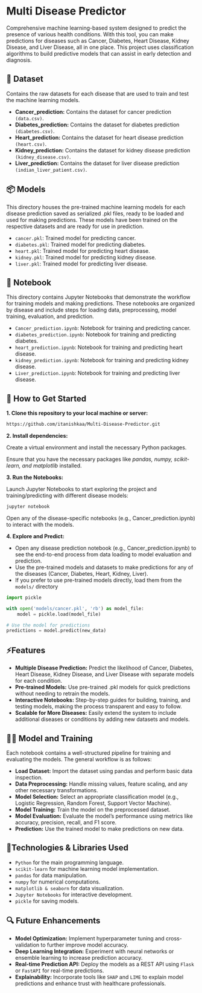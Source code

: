 # Multi Disease Predictor

Comprehensive machine learning-based system  designed to predict the presence of various health conditions. With this tool, you can make predictions for diseases such as Cancer, Diabetes, Heart Disease, Kidney Disease, and Liver Disease, all in one place. This project uses classification algorithms to build predictive models that can assist in early detection and diagnosis.

## 📁 Dataset
Contains the raw datasets for each disease that are used to train and test the machine learning models.

- **Cancer_prediction:** Contains the dataset for cancer prediction `(data.csv)`.
- **Diabetes_prediction:** Contains the dataset for diabetes prediction `(diabetes.csv)`.
- **Heart_prediction:** Contains the dataset for heart disease prediction `(heart.csv)`.
- **Kidney_prediction:** Contains the dataset for kidney disease prediction `(kidney_disease.csv)`.
- **Liver_prediction:** Contains the dataset for liver disease prediction `(indian_liver_patient.csv)`.

## 📦 Models
This directory houses the pre-trained machine learning models for each disease prediction saved as serialized .pkl files, ready to be loaded and used for making predictions. These models have been trained on the respective datasets and are ready for use in prediction.
- `cancer.pkl`: Trained model for predicting cancer.
- `diabetes.pkl`: Trained model for predicting diabetes.
- `heart.pkl`: Trained model for predicting heart disease.
- `kidney.pkl`: Trained model for predicting kidney disease.
- `liver.pkl`: Trained model for predicting liver disease.

## 📓 Notebook
This directory contains Jupyter Notebooks that demonstrate the workflow for training models and making predictions. These notebooks are organized by disease and include steps for loading data, preprocessing, model training, evaluation, and prediction.
- `Cancer_prediction.ipynb`: Notebook for training and predicting cancer.
- `diabetes_prediction.ipynb`: Notebook for training and predicting diabetes.
- `heart_prediction.ipynb`: Notebook for training and predicting heart disease.
- `kidney_prediction.ipynb`: Notebook for training and predicting kidney disease.
- `Liver_prediction.ipynb`: Notebook for training and predicting liver disease.

## 🚀 How to Get Started
**1. Clone this repository to your local machine or server:**

```bash
https://github.com/itanishkaa/Multi-Disease-Predictor.git
```
**2. Install dependencies:** 

Create a virtual environment and install the necessary Python packages.

Ensure that you have the necessary packages like *pandas, numpy, scikit-learn, and matplotlib* installed.

**3. Run the Notebooks:** 

Launch Jupyter Notebooks to start exploring the project and training/predicting with different disease models:

```bash
jupyter notebook
```
Open any of the disease-specific notebooks (e.g., Cancer_prediction.ipynb) to interact with the models.

**4. Explore and Predict:** 

- Open any disease prediction notebook (e.g., Cancer_prediction.ipynb) to see the end-to-end process from data loading to model evaluation and prediction. 
- Use the pre-trained models and datasets to make predictions for any of the diseases (Cancer, Diabetes, Heart, Kidney, Liver).
- If you prefer to use pre-trained models directly, load them from the `models/` directory
```python
import pickle

with open('models/cancer.pkl', 'rb') as model_file:
    model = pickle.load(model_file)

# Use the model for predictions
predictions = model.predict(new_data)
```

## ⚡Features
- **Multiple Disease Prediction:** Predict the likelihood of Cancer, Diabetes, Heart Disease, Kidney Disease, and Liver Disease with separate models for each condition.
- **Pre-trained Models:** Use pre-trained .pkl models for quick predictions without needing to retrain the models.
- **Interactive Notebooks:** Step-by-step guides for building, training, and testing models, making the process transparent and easy to follow.
- **Scalable for More Diseases:** Easily extend the system to include additional diseases or conditions by adding new datasets and models.

## 🧑‍💻 Model and Training
Each notebook contains a well-structured pipeline for training and evaluating the models. The general workflow is as follows:
- **Load Dataset:** Import the dataset using pandas and perform basic data inspection.
- **Data Preprocessing:** Handle missing values, feature scaling, and any other necessary transformations.
- **Model Selection:** Select an appropriate classification model (e.g., Logistic Regression, Random Forest, Support Vector Machine).
- **Model Training:** Train the model on the preprocessed dataset.
- **Model Evaluation:** Evaluate the model’s performance using metrics like accuracy, precision, recall, and F1 score.
- **Prediction:** Use the trained model to make predictions on new data.

## 🔧Technologies & Libraries Used
- `Python` for the main programming language.
- `scikit-learn` for machine learning model implementation.
- `pandas` for data manipulation.
- `numpy` for numerical computations.
- `matplotlib & seaborn` for data visualization.
- `Jupyter Notebooks` for interactive development.
- `pickle` for saving models.

## 🔍 Future Enhancements
- **Model Optimization:** Implement hyperparameter tuning and cross-validation to further improve model accuracy.
- **Deep Learning Integration:** Experiment with neural networks or ensemble learning to increase prediction accuracy.
- **Real-time Prediction API:** Deploy the models as a REST API using `Flask` or `FastAPI` for real-time predictions.
- **Explainability:** Incorporate tools like `SHAP` and `LIME` to explain model predictions and enhance trust with healthcare professionals.
